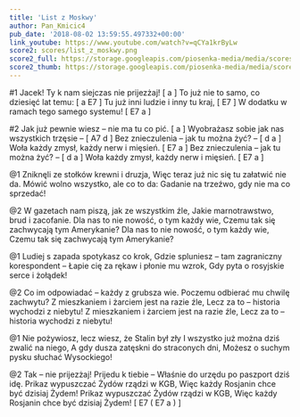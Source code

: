 ```yaml
---
title: 'List z Moskwy'
author: Pan_Kmicic4
pub_date: '2018-08-02 13:59:55.497332+00:00'
link_youtube: https://www.youtube.com/watch?v=qCYa1krByLw
score2: scores/list_z_moskwy.png
score2_full: https://storage.googleapis.com/piosenka-media/media/scores/list_z_moskwy.png
score2_thumb: https://storage.googleapis.com/piosenka-media/media/scores/list_z_moskwy.png.180x0_q85_upscale.png
---
```


#1
Jacek! Ty k nam siejczas nie prijezżaj! [ a ]
To już nie to samo, co dziesięć lat temu: [ a E7 ]
Tu już inni ludzie i inny tu kraj, [ E7 ]
W dodatku w ramach tego samego systemu! [ E7 a ]

#2
Jak już pewnie wiesz – nie ma tu co pić. [ a ]
Wyobrażasz sobie jak nas wszystkich trzęsie – [ A7 d ]
Bez znieczulenia – jak tu można żyć? – [ d a ]
Woła każdy zmysł, każdy nerw i mięsień. [ E7 a ]
Bez znieczulenia – jak tu można żyć? – [ d a ]
Woła każdy zmysł, każdy nerw i mięsień. [ E7 a ]

@1
Zniknęli ze stołków krewni i druzja,
Więc teraz już nic się tu załatwić nie da.
Mówić wolno wszystko, ale co to da:
Gadanie na trzeźwo, gdy nie ma co sprzedać!

@2
W gazetach nam piszą, jak ze wszystkim źle,
Jakie marnotrawstwo, brud i zacofanie.
Dla nas to nie nowość, o tym każdy wie,
Czemu tak się zachwycają tym Amerykanie?
Dla nas to nie nowość, o tym każdy wie,
Czemu tak się zachwycają tym Amerykanie?

@1
Ludiej s zapada spotykasz co krok,
Gdzie spluniesz – tam zagraniczny korespondent –
Łapie cię za rękaw i płonie mu wzrok,
Gdy pyta o rosyjskie serce i żołądek!

@2
Co im odpowiadać – każdy z grubsza wie.
Poczemu odbierać mu chwilę zachwytu?
Z mieszkaniem i żarciem jest na razie źle,
Lecz za to – historia wychodzi z niebytu!
Z mieszkaniem i żarciem jest na razie źle,
Lecz za to – historia wychodzi z niebytu!

@1
Nie pożywiosz, lecz wiesz, że Stalin był zły
I wszystko już można dziś zwalić na niego,
A gdy dusza zatęskni do straconych dni,
Możesz o suchym pysku słuchać Wysockiego!

@2
Tak – nie prijezżaj! Prijedu k tiebie –
Właśnie do urzędu po paszport dziś idę.
Prikaz wypuszczać Żydów rządzi w KGB,
Więc każdy Rosjanin chce być dzisiaj Żydem!
Prikaz wypuszczać Żydów rządzi w KGB,
Więc każdy Rosjanin chce być dzisiaj Żydem! [ E7  ( E7 a ) ]